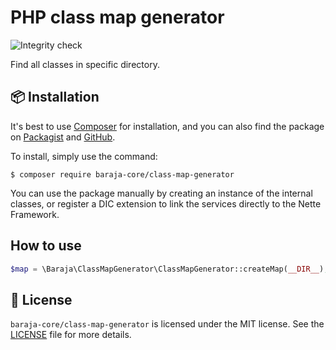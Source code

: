 PHP class map generator
=======================

![Integrity check](https://github.com/baraja-core/class-map-generator/workflows/Integrity%20check/badge.svg)

Find all classes in specific directory.

📦 Installation
---------------

It's best to use [Composer](https://getcomposer.org) for installation, and you can also find the package on
[Packagist](https://packagist.org/packages/baraja-core/class-map-generator) and
[GitHub](https://github.com/baraja-core/class-map-generator).

To install, simply use the command:

```shell
$ composer require baraja-core/class-map-generator
```

You can use the package manually by creating an instance of the internal classes, or register a DIC extension to link the services directly to the Nette Framework.

How to use
----------

```php
$map = \Baraja\ClassMapGenerator\ClassMapGenerator::createMap(__DIR__);
```

📄 License
-----------

`baraja-core/class-map-generator` is licensed under the MIT license. See the [LICENSE](https://github.com/baraja-core/template/blob/master/LICENSE) file for more details.
